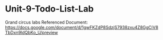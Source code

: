 # Unit-9-Todo-List-Lab
Grand circus labs
Referenced Document: https://docs.google.com/document/d/1gwFKZdP8SdzjS7938zxu4Z8GgCiV8TbDxn9ldQbKo_U/preview
